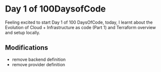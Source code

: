 # Day 1 of 100DaysofCode
Feeling excited to start Day 1 of 100 DaysOfCode, today, I learnt about the Evolution of Cloud + Infrastructure as code (Part 1) and Terraform overview and setup locally.

## Modifications
- remove backend definition
- remove provider definition


